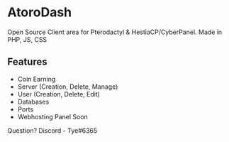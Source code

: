 # AtoroDash

<p>Open Source Client area for Pterodactyl & HestiaCP/CyberPanel. Made in PHP, JS, CSS</p>

## Features
- Coin Earning
- Server (Creation, Delete, Manage)
- User (Creation, Delete, Edit)
- Databases
- Ports
- Webhosting Panel Soon

Question?
Discord - Tye#6365
